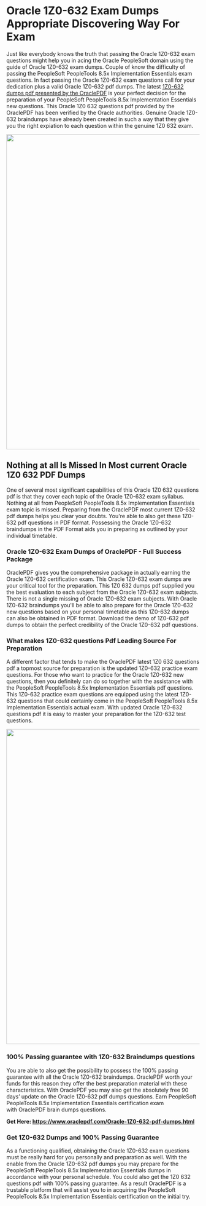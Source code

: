 <h1>Oracle 1Z0-632 Exam Dumps Appropriate Discovering Way For Exam</h1>
<p>Just like everybody knows the truth that passing the Oracle 1Z0-632 exam questions might help you in acing the&nbsp;Oracle PeopleSoft&nbsp;domain using the guide of Oracle 1Z0-632 exam dumps. Couple of know the difficulty of passing the PeopleSoft PeopleTools 8.5x Implementation Essentials exam questions. In fact passing the Oracle 1Z0-632 exam questions call for your dedication plus a valid Oracle 1Z0-632 pdf dumps. The latest&nbsp;<a href="https://www.oraclepdf.com/Oracle-1Z0-632-pdf-dumps.html">1Z0-632 dumps pdf presented by the OraclePDF</a>&nbsp;is your perfect decision for the preparation of your PeopleSoft PeopleTools 8.5x Implementation Essentials new questions. This Oracle 1Z0 632 questions pdf provided by the OraclePDF has been verified by the Oracle authorities. Genuine Oracle 1Z0-632 braindumps have already been created in such a way that they give you the right expiation to each question within the genuine 1Z0 632 exam.</p>
<p><a href="https://www.oraclepdf.com/Oracle-1Z0-632-pdf-dumps.html"><img src="https://i.ibb.co/mJY6Knz/1.png" width="820" /></a></p>
<h2>Nothing at all Is Missed In Most current Oracle 1Z0 632 PDF Dumps</h2>
<p>One of several most significant capabilities of this Oracle 1Z0 632 questions pdf is that they cover each topic of the Oracle 1Z0-632 exam syllabus. Nothing at all from PeopleSoft PeopleTools 8.5x Implementation Essentials exam topic is missed. Preparing from the OraclePDF most current 1Z0-632 pdf dumps helps you clear your doubts. You're able to also get these 1Z0-632 pdf questions in PDF format. Possessing the Oracle 1Z0-632 braindumps in the PDF Format aids you in preparing as outlined by your individual timetable.</p>
<h3>Oracle 1Z0-632 Exam Dumps of OraclePDF - Full Success Package</h3>
<p>OraclePDF gives you the comprehensive package in actually earning the Oracle 1Z0-632 certification exam. This Oracle 1Z0-632 exam dumps are your critical tool for the preparation. This 1Z0 632 dumps pdf supplied you the best evaluation to each subject from the Oracle 1Z0-632 exam subjects. There is not a single missing of Oracle 1Z0-632 exam subjects. With Oracle 1Z0-632 braindumps you'll be able to also prepare for the Oracle 1Z0-632 new questions based on your personal timetable as this 1Z0-632 dumps can also be obtained in PDF format. Download the demo of 1Z0-632 pdf dumps to obtain the perfect credibility of the Oracle 1Z0-632 pdf questions.</p>
<h3>What makes 1Z0-632 questions Pdf Leading Source For Preparation</h3>
<p>A different factor that tends to make the OraclePDF latest 1Z0 632 questions pdf a topmost source for preparation is the updated 1Z0-632 practice exam questions. For those who want to practice for the Oracle 1Z0-632 new questions, then you definitely can do so together with the assistance with the PeopleSoft PeopleTools 8.5x Implementation Essentials pdf questions. This 1Z0-632 practice exam questions are equipped using the latest 1Z0-632 questions that could certainly come in the PeopleSoft PeopleTools 8.5x Implementation Essentials actual exam. With updated Oracle 1Z0-632 questions pdf it is easy to master your preparation for the 1Z0-632 test questions.</p>
<p><img src="https://i.ibb.co/TWQ7T6D/2.png" width="820" /></p>
<h3>100% Passing guarantee with 1Z0-632 Braindumps questions</h3>
<p>You are able to also get the possibility to possess the 100% passing guarantee with all the Oracle 1Z0-632 braindumps. OraclePDF worth your funds for this reason they offer the best preparation material with these characteristics. With OraclePDF you may also get the absolutely free 90 days&rsquo; update on the Oracle 1Z0-632 pdf dumps questions. Earn PeopleSoft PeopleTools 8.5x Implementation Essentials certification exam with&nbsp;OraclePDF&nbsp;brain dumps questions.</p>
<p><strong>Get Here: <a href="https://www.oraclepdf.com/Oracle-1Z0-632-pdf-dumps.html">https://www.oraclepdf.com/Oracle-1Z0-632-pdf-dumps.html</a></strong></p>
<h3>Get 1Z0-632&nbsp;Dumps&nbsp;and 100% Passing Guarantee</h3>
<p>As a functioning qualified, obtaining the Oracle 1Z0-632 exam questions must be really hard for you personally and preparation as well. With the enable from the Oracle 1Z0-632 pdf dumps you may prepare for the PeopleSoft PeopleTools 8.5x Implementation Essentials dumps in accordance with your personal schedule. You could also get the 1Z0 632 questions pdf with 100% passing guarantee. As a result OraclePDF is a trustable platform that will assist you to in acquiring the PeopleSoft PeopleTools 8.5x Implementation Essentials certification on the initial try.</p>
